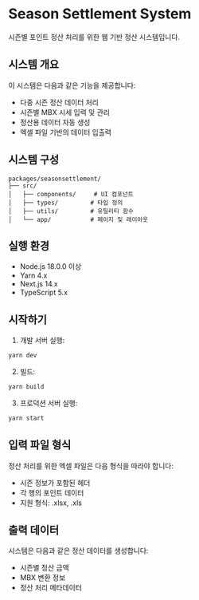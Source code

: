 # Season Settlement System

시즌별 포인트 정산 처리를 위한 웹 기반 정산 시스템입니다.

## 시스템 개요

이 시스템은 다음과 같은 기능을 제공합니다:

- 다중 시즌 정산 데이터 처리
- 시즌별 MBX 시세 입력 및 관리
- 정산용 데이터 자동 생성
- 엑셀 파일 기반의 데이터 입출력

## 시스템 구성

```
packages/seasonsettlement/
├── src/
│   ├── components/     # UI 컴포넌트
│   ├── types/         # 타입 정의
│   ├── utils/         # 유틸리티 함수
│   └── app/           # 페이지 및 레이아웃
```

## 실행 환경

- Node.js 18.0.0 이상
- Yarn 4.x
- Next.js 14.x
- TypeScript 5.x

## 시작하기

1. 개발 서버 실행:

```bash
yarn dev
```

2. 빌드:

```bash
yarn build
```

3. 프로덕션 서버 실행:

```bash
yarn start
```

## 입력 파일 형식

정산 처리를 위한 엑셀 파일은 다음 형식을 따라야 합니다:

- 시즌 정보가 포함된 헤더
- 각 행의 포인트 데이터
- 지원 형식: .xlsx, .xls

## 출력 데이터

시스템은 다음과 같은 정산 데이터를 생성합니다:

- 시즌별 정산 금액
- MBX 변환 정보
- 정산 처리 메타데이터

